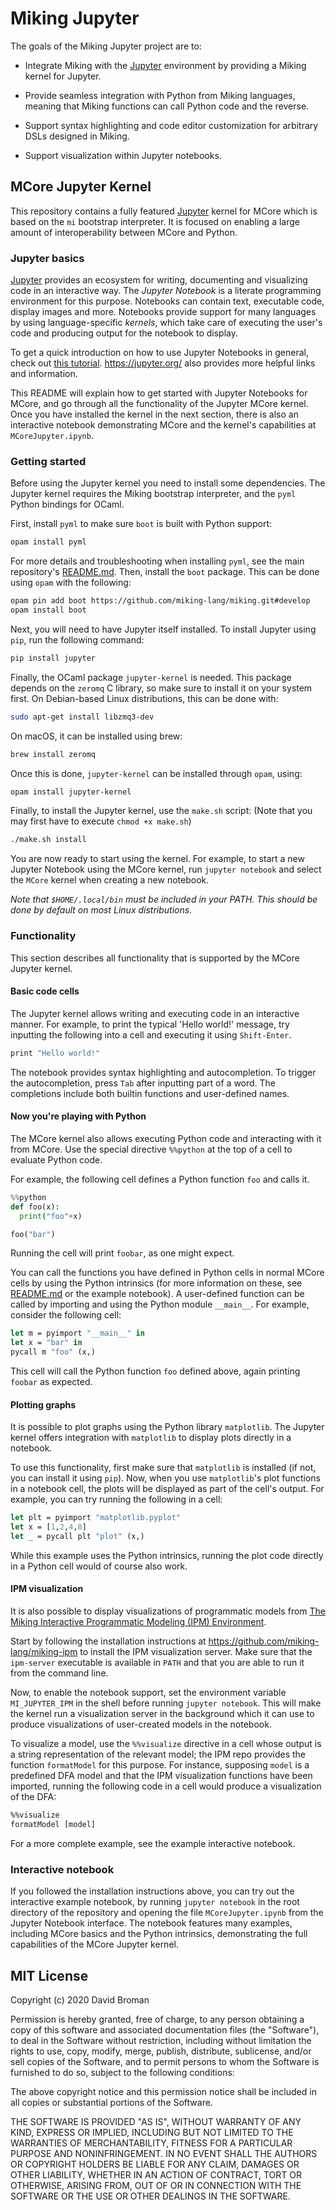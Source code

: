 # Miking Jupyter

The goals of the Miking Jupyter project are to:

* Integrate Miking with the [Jupyter](https://jupyter.org/)
  environment by providing a Miking kernel for Jupyter.

* Provide seamless integration with Python from Miking languages,
  meaning that Miking functions can call Python code and the reverse.

* Support syntax highlighting and code editor customization for arbitrary DSLs designed in Miking.

* Support visualization within Jupyter notebooks.

## MCore Jupyter Kernel

This repository contains a fully featured
[Jupyter](https://jupyter.org/) kernel for MCore which is based on the
`mi` bootstrap interpreter. It is focused on enabling a large amount
of interoperability between MCore and Python.

### Jupyter basics

[Jupyter](https://jupyter.org/) provides an ecosystem for writing, documenting
and visualizing code in an interactive way. The _Jupyter Notebook_ is a
literate programming environment for this purpose. Notebooks can contain text,
executable code, display images and more. Notebooks provide support for many languages
by using language-specific _kernels_, which take care of executing the user's
code and producing output for the notebook to display.

To get a quick introduction on how to use Jupyter Notebooks in
general, check out
[this tutorial](https://mybinder.org/v2/gh/ipython/ipython-in-depth/master?filepath=binder/Index.ipynb).
https://jupyter.org/ also provides more helpful links and information.

This README will explain how to get started with Jupyter Notebooks for MCore,
and go through all the functionality of the Jupyter MCore kernel. Once you have
installed the kernel in the next section, there is also an interactive notebook
demonstrating MCore and the kernel's capabilities at `MCoreJupyter.ipynb`.

### Getting started

Before using the Jupyter kernel you need to install some dependencies.
The Jupyter kernel requires the Miking bootstrap interpreter,
and the `pyml` Python bindings for OCaml.

First, install `pyml` to make sure `boot` is built with Python support:

```bash
opam install pyml
```

For more details and troubleshooting when installing `pyml`, see the main repository's
[README.md](https://github.com/miking-lang/miking/blob/develop/README.md#Python).
Then, install the `boot` package. This can be done using `opam` with the following:

```bash
opam pin add boot https://github.com/miking-lang/miking.git#develop
opam install boot
```

Next, you will need to have Jupyter itself installed.
To install Jupyter using `pip`, run the following command:

```bash
pip install jupyter
```

Finally, the OCaml package `jupyter-kernel` is needed. This package depends on
the `zeromq` C library, so make sure to install it on your system first. On
Debian-based Linux distributions, this can be done with:

```bash
sudo apt-get install libzmq3-dev
```

On macOS, it can be installed using brew:

```bash
brew install zeromq
```

Once this is done, `jupyter-kernel` can be installed through `opam`, using:

```bash
opam install jupyter-kernel
```

Finally, to install the Jupyter kernel, use the `make.sh` script:
(Note that you may first have to execute `chmod +x make.sh`)

```bash
./make.sh install
```

You are now ready to start using the kernel. For example, to start a new Jupyter
Notebook using the MCore kernel, run `jupyter notebook`
and select the `MCore` kernel when creating a new notebook.

*Note that `$HOME/.local/bin` must be included in your PATH. This should be
done by default on most Linux distributions.*

### Functionality

This section describes all functionality that is supported by the MCore
Jupyter kernel.

#### Basic code cells

The Jupyter kernel allows writing and executing code in an interactive manner.
For example, to print the typical 'Hello world!' message, try inputting the following
into a cell and executing it using `Shift-Enter`.

```ocaml
print "Hello world!"
```

The notebook provides syntax highlighting and autocompletion. To trigger the
autocompletion, press `Tab` after inputting part of a word. The completions
include both builtin functions and user-defined names.

#### Now you're playing with Python

The MCore kernel also allows executing Python code and interacting with it from
MCore. Use the special directive `%%python` at the top of a cell to evaluate
Python code.

For example, the following cell defines a Python function `foo` and calls it.

```python
%%python
def foo(x):
  print("foo"+x)

foo("bar")
```

Running the cell will print `foobar`, as one might expect.

You can call the functions you have defined in Python cells in normal MCore
cells by using the Python intrinsics (for more information on these, see
[README.md](./README.md) or the example notebook). A user-defined function can
be called by importing and using the Python module `__main__`. For example,
consider the following cell:

```ocaml
let m = pyimport "__main__" in
let x = "bar" in
pycall m "foo" (x,)
```

This cell will call the Python function `foo` defined above, again printing
`foobar` as expected.

#### Plotting graphs

It is possible to plot graphs using the Python library `matplotlib`.
The Jupyter kernel offers integration with `matplotlib` to display plots
directly in a notebook.

To use this functionality, first make sure that `matplotlib` is installed (if
not, you can install it using `pip`). Now, when you use `matplotlib`'s plot
functions in a notebook cell, the plots will be displayed as part of the cell's
output. For example, you can try running the following in a cell:

```ocaml
let plt = pyimport "matplotlib.pyplot"
let x = [1,2,4,8]
let _ = pycall plt "plot" (x,)
```

While this example uses the Python intrinsics, running the plot code directly in
a Python cell would of course also work.

#### IPM visualization

It is also possible to display visualizations of programmatic models from
[The Miking Interactive Programmatic Modeling (IPM) Environment](https://github.com/miking-lang/miking-ipm).

Start by following the installation instructions at
https://github.com/miking-lang/miking-ipm to install the IPM visualization
server. Make sure that the `ipm-server` executable is available in `PATH` and
that you are able to run it from the command line.

Now, to enable the notebook support, set the environment variable
`MI_JUPYTER_IPM` in the shell before running `jupyter notebook`. This will make
the kernel run a visualization server in the background which it can use to
produce visualizations of user-created models in the notebook.

To visualize a model, use the `%%visualize` directive in a cell whose output is
a string representation of the relevant model; the IPM repo provides the
function `formatModel` for this purpose. For instance, supposing `model` is
a predefined DFA model and that the IPM visualization functions have been
imported, running the following code in a cell would produce a visualization of
the DFA:

```ocaml
%%visualize
formatModel [model]
```

For a more complete example, see the example interactive notebook.

### Interactive notebook

If you followed the installation instructions above, you can try out the
interactive example notebook, by running `jupyter notebook` in the root
directory of the repository and opening the file `MCoreJupyter.ipynb` from the
Jupyter Notebook interface. The notebook features many examples, including MCore
basics and the Python intrinsics, demonstrating the full capabilities of the
MCore Jupyter kernel.

## MIT License

Copyright (c) 2020 David Broman

Permission is hereby granted, free of charge, to any person obtaining a copy
of this software and associated documentation files (the "Software"), to deal
in the Software without restriction, including without limitation the rights
to use, copy, modify, merge, publish, distribute, sublicense, and/or sell
copies of the Software, and to permit persons to whom the Software is
furnished to do so, subject to the following conditions:

The above copyright notice and this permission notice shall be included in all
copies or substantial portions of the Software.

THE SOFTWARE IS PROVIDED "AS IS", WITHOUT WARRANTY OF ANY KIND, EXPRESS OR
IMPLIED, INCLUDING BUT NOT LIMITED TO THE WARRANTIES OF MERCHANTABILITY,
FITNESS FOR A PARTICULAR PURPOSE AND NONINFRINGEMENT. IN NO EVENT SHALL THE
AUTHORS OR COPYRIGHT HOLDERS BE LIABLE FOR ANY CLAIM, DAMAGES OR OTHER
LIABILITY, WHETHER IN AN ACTION OF CONTRACT, TORT OR OTHERWISE, ARISING FROM,
OUT OF OR IN CONNECTION WITH THE SOFTWARE OR THE USE OR OTHER DEALINGS IN THE
SOFTWARE.
